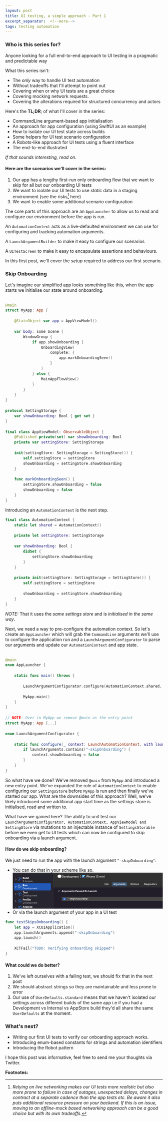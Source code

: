 ```yaml
---
layout: post
title: UI testing, a simple approach - Part 1
excerpt_separator:  <!--more-->
tags: testing automation
---
```



### Who is this series for?

Anyone looking for a full end-to-end approach to UI testing in a pragmatic and predictable way

What this series isn't:

* The _only_ way to handle UI test automation
* Without tradeoffs that I'll attempt to point out
* Covering when or why UI tests are a great choice
* Covering mocking network requests.
* Covering the alterations required for structured concurrency and actors

Here's the **TL;DR**; of what I'll cover in the series:

* CommandLine argument-based app initialisation
* An approach for app configuration (using SwiftUI as an example)
* How to isolate our UI test state across builds
* Some helpers for UI test scenario configuration
* A Robots-like approach for UI tests using a fluent interface
* The end-to-end illustrated

_If that sounds interesting, read on._

#### Here are the scenarios we'll cover in the series:

1. Our app has a lengthy first-run only onboarding flow that we want to skip for all but our onboarding UI tests
2. We want to isolate our UI tests to use _static_ data in a staging environment (see the risks[^1] here)
3. We want to enable some additional scenario configuration

The core parts of this approach are an `AppLauncher` to allow us to read and configure our environment before the app is run.

An `AutomationContext` acts as a live-defaulted environment we can use for configuring and tracking automation arguments.

A `LaunchArgumentBuilder` to make it easy to configure our scenarios

A `UITestScreen` to make it easy to encapsulate assertions and behaviours.

In this first post, we'll cover the _setup_ required to address our first scenario.

### Skip Onboarding
Let's imagine our simplified app looks something like this, when the app starts we initialise our state around onboarding.

``` swift

@main
struct MyApp: App {

    @StateObject var app = AppViewModel()

    var body: some Scene {
        WindowGroup {
            if app.showOnboarding {
                OnboardingView(
                    complete: {
                        app.markOnboardingSeen()
                    }
                )
            } else {
                MainAppFlowView()
            }
        }
    }
}

protocol SettingStorage {
    var showOnboarding: Bool { get set }
}

final class AppViewModel: ObservableObject {
    @Published private(set) var showOnboarding: Bool
    private var settingStore: SettingStorage

    init(settingStore: SettingStorage = SettingStore()) {
        self.settingStore = settingStore
        showOnboarding = settingStore.showOnboarding
    }

    func markOnboardingSeen() {
        settingStore.showOnboarding = false
        showOnboarding = false
    }
}

```

Introducing an `AutomationContext` is the next step.
``` swift
final class AutomationContext {
    static let shared = AutomationContext()

    private let settingStore: SettingStorage

    var showOnboarding: Bool {
        didSet {
            settingStore.showOnboarding
        }
    }

    private init(settingStore: SettingStorage = SettingStore()) {
        self.settingStore = settingStore

        showOnboarding = settingStore.showOnboarding
    }
}
```

*NOTE:* That it uses the _same settings store_ and is _initialised in the same way_.

Next, we need a way to pre-configure the automation context.
So let's create an `AppLauncher` which will grab the `CommandLine` arguments we'll use to configure the application run and a `LaunchArgumentConfigurator` to parse our arguments and update our `AutomationContext` and app state.

``` swift

@main
enum AppLauncher {

    static func main() throws {

        LaunchArgumentConfigurator.configure(AutomationContext.shared, with: CommandLine.arguments)

        MyApp.main()
    }
}

// NOTE: Over in MyApp we remove @main as the entry point
struct MyApp: App {...}

enum LaunchArgumentConfigurator {

    static func configure(_ context: LaunchAutomationContext, with launchArguments: [String]) {
    	if launchArguments.contains("-skipOnboarding") {
            context.showOnboarding = false
        }
    }
}
```

So what have we done? We've removed `@main` from `MyApp` and introduced a new entry point.
We've expanded the role of `AutomationContext` to enable configuring our `SettingsStore` before `MyApp` is run and then finally we've started our app.
What are the downsides of this approach? Well, we've likely introduced some additional app start time as the settings store is initialised, read and written to.

What have we gained here? The ability to unit test our `LaunchArgumentConfigurator, AutomationContext, AppViewModel and SettingStore` via mutations to an injectable instance of `SettingsStorable` before we even get to UI tests which can now be configured to skip onboarding via a launch argument.

#### How do we skip onboarding?
We just need to run the app with the launch argument `"-skipOnboarding"`:
- You can do that in your scheme like so. ![alt text](/assets/images/ui-automation-scheme-arguments.png "Scheme > Run > Arguments > Arguments Passed On Launch showing our skip onboarding flag")
- Or via the launch argument of your app in a UI test
``` swift
func testSkipsOnboarding() {
    let app = XCUIApplication()
    app.launchArguments.append("-skipOnboarding")
    app.launch()

    XCTFail("TODO: Verifying onboarding skipped")
}
```

#### What could we do better?

1. We've left ourselves with a failing test, we should fix that in the next post
2. We should abstract strings so they are maintainable and less prone to error
3. Our use of `UserDefaults.standard` means that we haven't isolated our settings across different builds of the same app i.e if you had a Development vs Internal vs AppStore build they'd all share the same `UserDefaults` at the moment.

### What's next?

* Writing our first UI tests to verify our onboarding approach works.
* Introducing enum-based constants for strings and automation identifiers
* Introducing the Robot pattern

I hope this post was informative, feel free to send me your thoughts via Twitter.


**Footnotes:**

[^1]: _Relying on live networking makes our UI tests more realistic but also more prone to failure in case of outages, unexpected delays, changes in contract at a separate cadence than the app tests etc. Be aware it also puts additional resource pressure on your backend. If this is an issue, moving to an offline-mock based networking approach can be a good choice but with its own tradeoffs._

